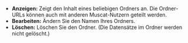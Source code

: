 * **Anzeigen:** Zeigt den Inhalt eines beliebigen Ordners an. Die Ordner-URLs können auch mit anderen Muscat-Nutzern geteilt werden.
* **Bearbeiten:** Ändern Sie den Namen Ihres Ordners.
* **Löschen:** Löschen Sie den Ordner. (Die Datensätze im Ordner werden nicht gelöscht.)